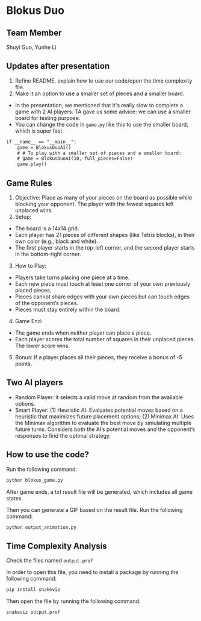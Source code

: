 # Blokus Duo
## Team Member
Shuyi Guo, Yunhe Li

## Updates after presentation
1. Refine README, explain how to use our code/open the time complexity file.
2. Make it an option to use a smaller set of pieces and a smaller board. 
* In the presentation, we mentioned that it's really slow to complete a game with 2 AI players. TA gave us some advice: we can use a smaller board for testing purpose.
* You can change the code in ```game.py``` like this to use the smaller board, which is super fast.
```markdown
if __name__ == "__main__":
    game = BlokusDuoAI()
    # # To play with a smaller set of pieces and a smaller board:
    # game = BlokusDuoAI(10, full_pieces=False)
    game.play()
```


## Game Rules
1. Objective:
Place as many of your pieces on the board as possible while blocking your opponent. The player with the fewest squares left unplaced wins.
2. Setup:
* The board is a 14x14 grid.
* Each player has 21 pieces of different shapes (like Tetris blocks), in their own color (e.g., black and white).
* The first player starts in the top-left corner, and the second player starts in the bottom-right corner.
3.	How to Play:
* Players take turns placing one piece at a time.
* Each new piece must touch at least one corner of your own previously placed pieces.
* Pieces cannot share edges with your own pieces but can touch edges of the opponent’s pieces.
* Pieces must stay entirely within the board.
4.	Game End:
* The game ends when neither player can place a piece.
* Each player scores the total number of squares in their unplaced pieces. The lower score wins.
5.	Bonus:
If a player places all their pieces, they receive a bonus of -5 points.

## Two AI players
* Random Player: it selects a valid move at random from the available options.
* Smart Player: (1) Heuristic AI: Evaluates potential moves based on a heuristic that maximizes future placement options; (2) Minimax AI: Uses the Minimax algorithm to evaluate the best move by simulating multiple future turns. Considers both the AI’s potential moves and the opponent’s responses to find the optimal strategy.

## How to use the code?
Run the following command:
```markdown
python blokus_game.py
```

After game ends, a txt result file will be generated, which includes all game states. 

Then you can generate a GIF based on the result file. Run the following command:
```markdown
python output_animation.py
```

## Time Complexity Analysis
Check the files named ```output.prof```

In order to open this file, you need to install a package by running the following command:
```markdown
pip install snakeviz
```

Then open the file by running the following command:
```markdown
snakeviz output.prof
```